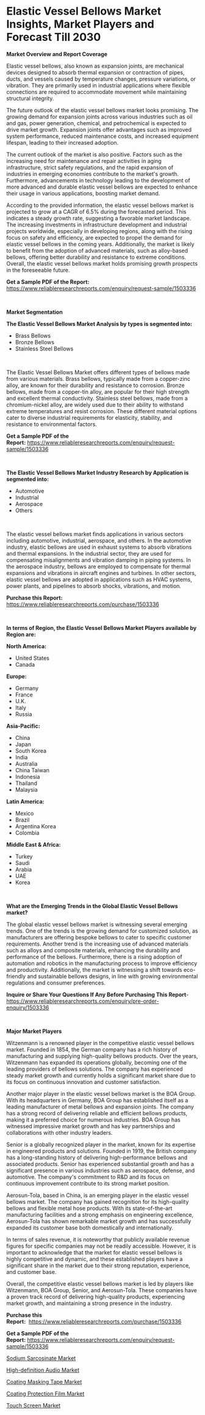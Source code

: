 <p><h1>Elastic Vessel Bellows Market Insights, Market Players and Forecast Till 2030</h1></p><p><strong>Market Overview and Report Coverage</strong></p>
<p><p>Elastic vessel bellows, also known as expansion joints, are mechanical devices designed to absorb thermal expansion or contraction of pipes, ducts, and vessels caused by temperature changes, pressure variations, or vibration. They are primarily used in industrial applications where flexible connections are required to accommodate movement while maintaining structural integrity.</p><p>The future outlook of the elastic vessel bellows market looks promising. The growing demand for expansion joints across various industries such as oil and gas, power generation, chemical, and petrochemical is expected to drive market growth. Expansion joints offer advantages such as improved system performance, reduced maintenance costs, and increased equipment lifespan, leading to their increased adoption.</p><p>The current outlook of the market is also positive. Factors such as the increasing need for maintenance and repair activities in aging infrastructure, strict safety regulations, and the rapid expansion of industries in emerging economies contribute to the market's growth. Furthermore, advancements in technology leading to the development of more advanced and durable elastic vessel bellows are expected to enhance their usage in various applications, boosting market demand.</p><p>According to the provided information, the elastic vessel bellows market is projected to grow at a CAGR of 6.5% during the forecasted period. This indicates a steady growth rate, suggesting a favorable market landscape. The increasing investments in infrastructure development and industrial projects worldwide, especially in developing regions, along with the rising focus on safety and efficiency, are expected to propel the demand for elastic vessel bellows in the coming years. Additionally, the market is likely to benefit from the adoption of advanced materials, such as alloy-based bellows, offering better durability and resistance to extreme conditions. Overall, the elastic vessel bellows market holds promising growth prospects in the foreseeable future.</p></p>
<p><strong>Get a Sample PDF of the Report:</strong> <a href="https://www.reliableresearchreports.com/enquiry/request-sample/1503336">https://www.reliableresearchreports.com/enquiry/request-sample/1503336</a></p>
<p>&nbsp;</p>
<p><strong>Market Segmentation</strong></p>
<p><strong>The Elastic Vessel Bellows Market Analysis by types is segmented into:</strong></p>
<p><ul><li>Brass Bellows</li><li>Bronze Bellows</li><li>Stainless Steel Bellows</li></ul></p>
<p>&nbsp;</p>
<p><p>The Elastic Vessel Bellows Market offers different types of bellows made from various materials. Brass bellows, typically made from a copper-zinc alloy, are known for their durability and resistance to corrosion. Bronze bellows, made from a copper-tin alloy, are popular for their high strength and excellent thermal conductivity. Stainless steel bellows, made from a chromium-nickel alloy, are widely used due to their ability to withstand extreme temperatures and resist corrosion. These different material options cater to diverse industrial requirements for elasticity, stability, and resistance to environmental factors.</p></p>
<p><strong>Get a Sample PDF of the Report:</strong>&nbsp;<a href="https://www.reliableresearchreports.com/enquiry/request-sample/1503336">https://www.reliableresearchreports.com/enquiry/request-sample/1503336</a></p>
<p>&nbsp;</p>
<p><strong>The Elastic Vessel Bellows Market Industry Research by Application is segmented into:</strong></p>
<p><ul><li>Automotive</li><li>Industrial</li><li>Aerospace</li><li>Others</li></ul></p>
<p>&nbsp;</p>
<p><p>The elastic vessel bellows market finds applications in various sectors including automotive, industrial, aerospace, and others. In the automotive industry, elastic bellows are used in exhaust systems to absorb vibrations and thermal expansions. In the industrial sector, they are used for compensating misalignments and vibration damping in piping systems. In the aerospace industry, bellows are employed to compensate for thermal expansions and vibrations in aircraft engines and turbines. In other sectors, elastic vessel bellows are adopted in applications such as HVAC systems, power plants, and pipelines to absorb shocks, vibrations, and motion.</p></p>
<p><strong>Purchase this Report:</strong>&nbsp; <a href="https://www.reliableresearchreports.com/purchase/1503336">https://www.reliableresearchreports.com/purchase/1503336</a></p>
<p>&nbsp;</p>
<p><strong>In terms of Region, the Elastic Vessel Bellows Market Players available by Region are:</strong></p>
<p>
    <p> <strong> North America: </strong>
        <ul>
            <li>United States</li>
            <li>Canada</li>
        </ul>
        </p> 
    <p> <strong> Europe: </strong>
        <ul>
            <li>Germany</li>
            <li>France</li>
            <li>U.K.</li>
            <li>Italy</li>
            <li>Russia</li>
        </ul>
        </p> 
    <p> <strong> Asia-Pacific: </strong>
        <ul>
            <li>China</li>
            <li>Japan</li>
            <li>South Korea</li>
            <li>India</li>
            <li>Australia</li>
            <li>China Taiwan</li>
            <li>Indonesia</li>
            <li>Thailand</li>
            <li>Malaysia</li>
        </ul>
        </p> 
    <p> <strong> Latin America: </strong>
        <ul>
            <li>Mexico</li>
            <li>Brazil</li>
            <li>Argentina Korea</li>
            <li>Colombia</li>
        </ul>
        </p> 
    <p> <strong> Middle East & Africa: </strong>
        <ul>
            <li>Turkey</li>
            <li>Saudi</li>
            <li>Arabia</li>
            <li>UAE</li>
            <li>Korea</li>
        </ul>
    </p>
    </p>
<p>&nbsp;</p>
<p><strong>What are the Emerging Trends in the Global Elastic Vessel Bellows market?</strong></p>
<p><p>The global elastic vessel bellows market is witnessing several emerging trends. One of the trends is the growing demand for customized solution, as manufacturers are offering bespoke bellows to cater to specific customer requirements. Another trend is the increasing use of advanced materials such as alloys and composite materials, enhancing the durability and performance of the bellows. Furthermore, there is a rising adoption of automation and robotics in the manufacturing process to improve efficiency and productivity. Additionally, the market is witnessing a shift towards eco-friendly and sustainable bellows designs, in line with growing environmental regulations and consumer preferences.</p></p>
<p><strong>Inquire or Share Your Questions If Any Before Purchasing This Report</strong>- <a href="https://www.reliableresearchreports.com/enquiry/pre-order-enquiry/1503336">https://www.reliableresearchreports.com/enquiry/pre-order-enquiry/1503336</a></p>
<p>&nbsp;</p>
<p><strong>Major Market Players</strong></p>
<p><p>Witzenmann is a renowned player in the competitive elastic vessel bellows market. Founded in 1854, the German company has a rich history of manufacturing and supplying high-quality bellows products. Over the years, Witzenmann has expanded its operations globally, becoming one of the leading providers of bellows solutions. The company has experienced steady market growth and currently holds a significant market share due to its focus on continuous innovation and customer satisfaction.</p><p>Another major player in the elastic vessel bellows market is the BOA Group. With its headquarters in Germany, BOA Group has established itself as a leading manufacturer of metal bellows and expansion joints. The company has a strong record of delivering reliable and efficient bellows products, making it a preferred choice for numerous industries. BOA Group has witnessed impressive market growth and has key partnerships and collaborations with other industry leaders.</p><p>Senior is a globally recognized player in the market, known for its expertise in engineered products and solutions. Founded in 1919, the British company has a long-standing history of delivering high-performance bellows and associated products. Senior has experienced substantial growth and has a significant presence in various industries such as aerospace, defense, and automotive. The company's commitment to R&D and its focus on continuous improvement contribute to its strong market position.</p><p>Aerosun-Tola, based in China, is an emerging player in the elastic vessel bellows market. The company has gained recognition for its high-quality bellows and flexible metal hose products. With its state-of-the-art manufacturing facilities and a strong emphasis on engineering excellence, Aerosun-Tola has shown remarkable market growth and has successfully expanded its customer base both domestically and internationally.</p><p>In terms of sales revenue, it is noteworthy that publicly available revenue figures for specific companies may not be readily accessible. However, it is important to acknowledge that the market for elastic vessel bellows is highly competitive and dynamic, and these established players have a significant share in the market due to their strong reputation, experience, and customer base.</p><p>Overall, the competitive elastic vessel bellows market is led by players like Witzenmann, BOA Group, Senior, and Aerosun-Tola. These companies have a proven track record of delivering high-quality products, experiencing market growth, and maintaining a strong presence in the industry.</p></p>
<p><strong>Purchase this Report:</strong>&nbsp;&nbsp;<a href="https://www.reliableresearchreports.com/purchase/1503336">https://www.reliableresearchreports.com/purchase/1503336</a></p>
<p></p>
<p><strong>Get a Sample PDF of the Report:</strong>&nbsp;<a href="https://www.reliableresearchreports.com/enquiry/request-sample/1503336">https://www.reliableresearchreports.com/enquiry/request-sample/1503336</a></p>
<p><p><a href="https://medium.com/@kabirkhanrp23/sodium-sarcosinate-market-size-growth-forecast-2023-2030-8184a1c316b8">Sodium Sarcosinate Market</a></p><p><a href="https://www.linkedin.com/pulse/high-definition-audio-market-insights-players-forecast/">High-definition Audio Market</a></p><p><a href="https://www.linkedin.com/pulse/coating-masking-tape-market-challenges-opportunities/">Coating Masking Tape Market</a></p><p><a href="https://www.linkedin.com/pulse/coating-protection-film-market-size-share-global-analysis/">Coating Protection Film Market</a></p><p><a href="https://medium.com/@jewelmohr/touch-screen-market-size-growth-forecast-2023-2030-15114dc1f09c">Touch Screen Market</a></p></p>